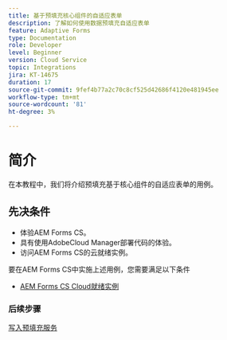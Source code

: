 ```yaml
---
title: 基于预填充核心组件的自适应表单
description: 了解如何使用数据预填充自适应表单
feature: Adaptive Forms
type: Documentation
role: Developer
level: Beginner
version: Cloud Service
topic: Integrations
jira: KT-14675
duration: 17
source-git-commit: 9fef4b77a2c70c8cf525d42686f4120e481945ee
workflow-type: tm+mt
source-wordcount: '81'
ht-degree: 3%

---
```


# 简介

在本教程中，我们将介绍预填充基于核心组件的自适应表单的用例。

## 先决条件

* 体验AEM Forms CS。
* 具有使用AdobeCloud Manager部署代码的体验。
* 访问AEM Forms CS的云就绪实例。

要在AEM Forms CS中实施上述用例，您需要满足以下条件

* [AEM Forms CS Cloud就绪实例](https://experienceleague.adobe.com/docs/experience-manager-learn/cloud-service/forms/developing-for-cloud-service/intellij-and-aem-sync.html?lang=en#set-up-aem-author-instance)

### 后续步骤

[写入预填充服务](./pre-fill-service.md)
